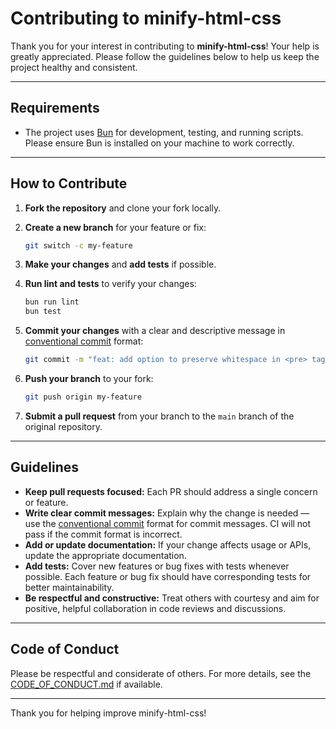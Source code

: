 # Contributing to minify-html-css

Thank you for your interest in contributing to **minify-html-css**! Your help is greatly appreciated. Please follow the guidelines below to help us keep the project healthy and consistent.

---

## Requirements

- The project uses [Bun](https://bun.sh/) for development, testing, and running scripts. Please ensure Bun is installed on your machine to work correctly.

---

## How to Contribute

1. **Fork the repository** and clone your fork locally.
2. **Create a new branch** for your feature or fix:

   ```bash
   git switch -c my-feature
   ```

3. **Make your changes** and **add tests** if possible.

4. **Run lint and tests** to verify your changes:

   ```bash
   bun run lint
   bun test
   ```

5. **Commit your changes** with a clear and descriptive message in [conventional commit](https://www.conventionalcommits.org/en/v1.0.0/) format:

   ```bash
   git commit -m "feat: add option to preserve whitespace in <pre> tags"
   ```

6. **Push your branch** to your fork:

   ```bash
   git push origin my-feature
   ```

7. **Submit a pull request** from your branch to the `main` branch of the original repository.

---

## Guidelines

- **Keep pull requests focused:** Each PR should address a single concern or feature.
- **Write clear commit messages:** Explain why the change is needed — use the [conventional commit](https://www.conventionalcommits.org/en/v1.0.0/) format for commit messages. CI will not pass if the commit format is incorrect.
- **Add or update documentation:** If your change affects usage or APIs, update the appropriate documentation.
- **Add tests:** Cover new features or bug fixes with tests whenever possible. Each feature or bug fix should have corresponding tests for better maintainability.
- **Be respectful and constructive:** Treat others with courtesy and aim for positive, helpful collaboration in code reviews and discussions.

---

## Code of Conduct

Please be respectful and considerate of others. For more details, see the [CODE_OF_CONDUCT.md](./CODE_OF_CONDUCT.md) if available.

---

Thank you for helping improve minify-html-css!
